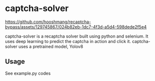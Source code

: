 # captcha-solver

https://github.com/hooshmang/recaptcha-bypass/assets/129745867/024b82eb-1dc7-4f3d-a5d4-598dede2f5e4

captcha-solver is a recaptcha solver built using python and selenium. It uses deep learning to predict the captcha in action and click it. captcha-solver uses a pretrained model, Yolov8

## Usage

See example.py codes
